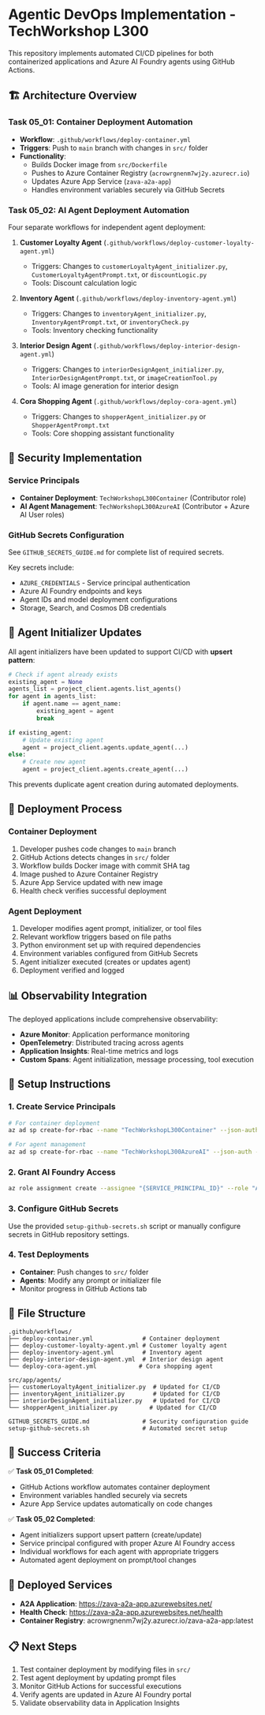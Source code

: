 # Agentic DevOps Implementation - TechWorkshop L300

This repository implements automated CI/CD pipelines for both containerized applications and Azure AI Foundry agents using GitHub Actions.

## 🏗️ Architecture Overview

### Task 05_01: Container Deployment Automation
- **Workflow**: `.github/workflows/deploy-container.yml`
- **Triggers**: Push to `main` branch with changes in `src/` folder
- **Functionality**: 
  - Builds Docker image from `src/Dockerfile`
  - Pushes to Azure Container Registry (`acrowrgnenm7wj2y.azurecr.io`)
  - Updates Azure App Service (`zava-a2a-app`)
  - Handles environment variables securely via GitHub Secrets

### Task 05_02: AI Agent Deployment Automation
Four separate workflows for independent agent deployment:

1. **Customer Loyalty Agent** (`.github/workflows/deploy-customer-loyalty-agent.yml`)
   - Triggers: Changes to `customerLoyaltyAgent_initializer.py`, `CustomerLoyaltyAgentPrompt.txt`, or `discountLogic.py`
   - Tools: Discount calculation logic

2. **Inventory Agent** (`.github/workflows/deploy-inventory-agent.yml`)
   - Triggers: Changes to `inventoryAgent_initializer.py`, `InventoryAgentPrompt.txt`, or `inventoryCheck.py`
   - Tools: Inventory checking functionality

3. **Interior Design Agent** (`.github/workflows/deploy-interior-design-agent.yml`)
   - Triggers: Changes to `interiorDesignAgent_initializer.py`, `InteriorDesignAgentPrompt.txt`, or `imageCreationTool.py`
   - Tools: AI image generation for interior design

4. **Cora Shopping Agent** (`.github/workflows/deploy-cora-agent.yml`)
   - Triggers: Changes to `shopperAgent_initializer.py` or `ShopperAgentPrompt.txt`
   - Tools: Core shopping assistant functionality

## 🔐 Security Implementation

### Service Principals
- **Container Deployment**: `TechWorkshopL300Container` (Contributor role)
- **AI Agent Management**: `TechWorkshopL300AzureAI` (Contributor + Azure AI User roles)

### GitHub Secrets Configuration
See `GITHUB_SECRETS_GUIDE.md` for complete list of required secrets.

Key secrets include:
- `AZURE_CREDENTIALS` - Service principal authentication
- Azure AI Foundry endpoints and keys
- Agent IDs and model deployment configurations
- Storage, Search, and Cosmos DB credentials

## 🤖 Agent Initializer Updates

All agent initializers have been updated to support CI/CD with **upsert pattern**:

```python
# Check if agent already exists
existing_agent = None
agents_list = project_client.agents.list_agents()
for agent in agents_list:
    if agent.name == agent_name:
        existing_agent = agent
        break

if existing_agent:
    # Update existing agent
    agent = project_client.agents.update_agent(...)
else:
    # Create new agent
    agent = project_client.agents.create_agent(...)
```

This prevents duplicate agent creation during automated deployments.

## 🚀 Deployment Process

### Container Deployment
1. Developer pushes code changes to `main` branch
2. GitHub Actions detects changes in `src/` folder
3. Workflow builds Docker image with commit SHA tag
4. Image pushed to Azure Container Registry
5. Azure App Service updated with new image
6. Health check verifies successful deployment

### Agent Deployment
1. Developer modifies agent prompt, initializer, or tool files
2. Relevant workflow triggers based on file paths
3. Python environment set up with required dependencies
4. Environment variables configured from GitHub Secrets
5. Agent initializer executed (creates or updates agent)
6. Deployment verified and logged

## 📊 Observability Integration

The deployed applications include comprehensive observability:
- **Azure Monitor**: Application performance monitoring
- **OpenTelemetry**: Distributed tracing across agents
- **Application Insights**: Real-time metrics and logs
- **Custom Spans**: Agent initialization, message processing, tool execution

## 🔧 Setup Instructions

### 1. Create Service Principals
```bash
# For container deployment
az ad sp create-for-rbac --name "TechWorkshopL300Container" --json-auth --role contributor --scopes /subscriptions/{SUB_ID}/resourceGroups/{RG}

# For agent management
az ad sp create-for-rbac --name "TechWorkshopL300AzureAI" --json-auth --role contributor --scopes /subscriptions/{SUB_ID}/resourceGroups/{RG}
```

### 2. Grant AI Foundry Access
```bash
az role assignment create --assignee "{SERVICE_PRINCIPAL_ID}" --role "Azure AI User" --scope "/subscriptions/{SUB_ID}/resourceGroups/{RG}/providers/Microsoft.CognitiveServices/accounts/{AI_FOUNDRY_NAME}"
```

### 3. Configure GitHub Secrets
Use the provided `setup-github-secrets.sh` script or manually configure secrets in GitHub repository settings.

### 4. Test Deployments
- **Container**: Push changes to `src/` folder
- **Agents**: Modify any prompt or initializer file
- Monitor progress in GitHub Actions tab

## 📁 File Structure

```
.github/workflows/
├── deploy-container.yml              # Container deployment
├── deploy-customer-loyalty-agent.yml # Customer loyalty agent
├── deploy-inventory-agent.yml        # Inventory agent  
├── deploy-interior-design-agent.yml  # Interior design agent
└── deploy-cora-agent.yml            # Cora shopping agent

src/app/agents/
├── customerLoyaltyAgent_initializer.py  # Updated for CI/CD
├── inventoryAgent_initializer.py        # Updated for CI/CD
├── interiorDesignAgent_initializer.py   # Updated for CI/CD
└── shopperAgent_initializer.py         # Updated for CI/CD

GITHUB_SECRETS_GUIDE.md               # Security configuration guide
setup-github-secrets.sh               # Automated secret setup
```

## 🎯 Success Criteria

✅ **Task 05_01 Completed**:
- GitHub Actions workflow automates container deployment
- Environment variables handled securely via secrets
- Azure App Service updates automatically on code changes

✅ **Task 05_02 Completed**:
- Agent initializers support upsert pattern (create/update)
- Service principal configured with proper Azure AI Foundry access
- Individual workflows for each agent with appropriate triggers
- Automated agent deployment on prompt/tool changes

## 🔗 Deployed Services

- **A2A Application**: https://zava-a2a-app.azurewebsites.net/
- **Health Check**: https://zava-a2a-app.azurewebsites.net/health
- **Container Registry**: acrowrgnenm7wj2y.azurecr.io/zava-a2a-app:latest

## 📋 Next Steps

1. Test container deployment by modifying files in `src/`
2. Test agent deployment by updating prompt files
3. Monitor GitHub Actions for successful executions
4. Verify agents are updated in Azure AI Foundry portal
5. Validate observability data in Application Insights